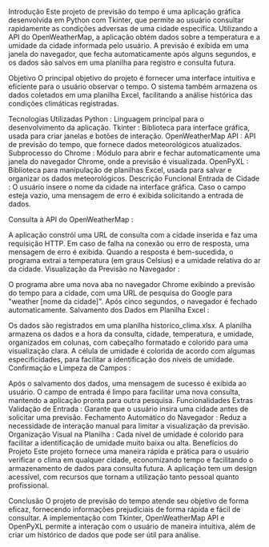 Introdução
Este projeto de previsão do tempo é uma aplicação gráfica desenvolvida em Python com Tkinter, que permite ao usuário consultar rapidamente as condições adversas de uma cidade específica. Utilizando a API do OpenWeatherMap, a aplicação obtém dados sobre a temperatura e a umidade da cidade informada pelo usuário. A previsão é exibida em uma janela do navegador, que fecha automaticamente após alguns segundos, e os dados são salvos em uma planilha para registro e consulta futura.

Objetivo
O principal objetivo do projeto é fornecer uma interface intuitiva e eficiente para o usuário observar o tempo. O sistema também armazena os dados coletados em uma planilha Excel, facilitando a análise histórica das condições climáticas registradas.

Tecnologias Utilizadas
Python : Linguagem principal para o desenvolvimento da aplicação.
Tkinter : Biblioteca para interface gráfica, usada para criar janelas e botões de interação.
OpenWeatherMap API : API de previsão do tempo, que fornece dados meteorológicos atualizados.
Subprocesso do Chrome : Módulo para abrir e fechar automaticamente uma janela do navegador Chrome, onde a previsão é visualizada.
OpenPyXL : Biblioteca para manipulação de planilhas Excel, usada para salvar e organizar os dados meteorológicos.
Descrição Funcional
Entrada de Cidade : O usuário insere o nome da cidade na interface gráfica. Caso o campo esteja vazio, uma mensagem de erro é exibida solicitando a entrada de dados.

Consulta à API do OpenWeatherMap :

A aplicação constrói uma URL de consulta com a cidade inserida e faz uma requisição HTTP.
Em caso de falha na conexão ou erro de resposta, uma mensagem de erro é exibida.
Quando a resposta é bem-sucedida, o programa extrai a temperatura (em graus Celsius) e a umidade relativa do ar da cidade.
Visualização da Previsão no Navegador :

O programa abre uma nova aba no navegador Chrome exibindo a previsão do tempo para a cidade, com uma URL de pesquisa do Google para "weather [nome da cidade]".
Após cinco segundos, o navegador é fechado automaticamente.
Salvamento dos Dados em Planilha Excel :

Os dados são registrados em uma planilha historico_clima.xlsx.
A planilha armazena os dados e a hora da consulta, cidade, temperatura, e umidade, organizados em colunas, com cabeçalho formatado e colorido para uma visualização clara.
A célula de umidade é colorida de acordo com algumas especificidades, para facilitar a identificação dos níveis de umidade.
Confirmação e Limpeza de Campos :

Após o salvamento dos dados, uma mensagem de sucesso é exibida ao usuário.
O campo de entrada é limpo para facilitar uma nova consulta, mantendo a aplicação pronta para outra pesquisa.
Funcionalidades Extras
Validação de Entrada : Garante que o usuário insira uma cidade antes de solicitar uma previsão.
Fechamento Automático do Navegador : Reduz a necessidade de interação manual para limitar a visualização da previsão.
Organização Visual na Planilha : Cada nível de umidade é colorido para facilitar a identificação de umidade muito baixa ou alta.
Benefícios do Projeto
Este projeto fornece uma maneira rápida e prática para o usuário verificar o clima em qualquer cidade, economizando tempo e facilitando o armazenamento de dados para consulta futura. A aplicação tem um design acessível, com recursos que tornam a utilização tanto pessoal quanto profissional.

Conclusão
O projeto de previsão do tempo atende seu objetivo de forma eficaz, fornecendo informações prejudiciais de forma rápida e fácil de consultar. A implementação com Tkinter, OpenWeatherMap API e OpenPyXL permite a interação com o usuário de maneira intuitiva, além de criar um histórico de dados que pode ser útil para análise.

